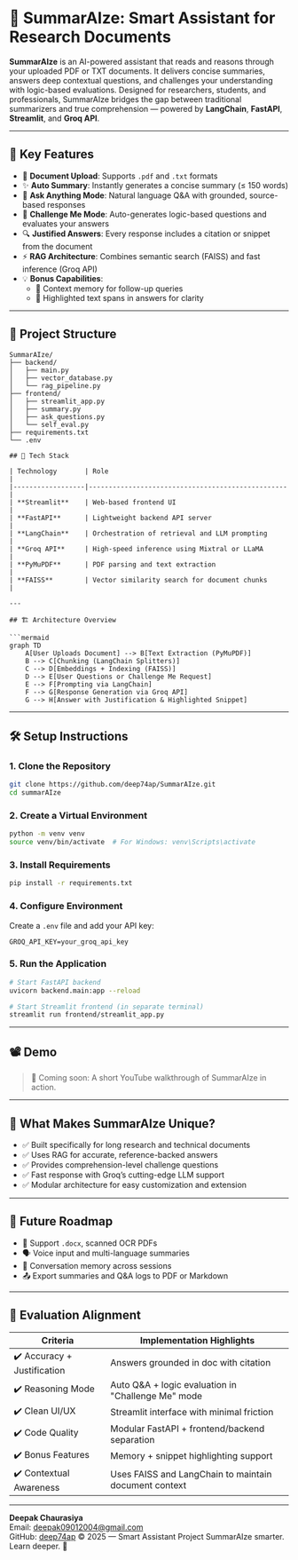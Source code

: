 
# 🧠 SummarAIze: Smart Assistant for Research Documents

**SummarAIze** is an AI-powered assistant that reads and reasons through your uploaded PDF or TXT documents. It delivers concise summaries, answers deep contextual questions, and challenges your understanding with logic-based evaluations. Designed for researchers, students, and professionals, SummarAIze bridges the gap between traditional summarizers and true comprehension — powered by **LangChain**, **FastAPI**, **Streamlit**, and **Groq API**.

---

## 🚀 Key Features

- 📄 **Document Upload**: Supports `.pdf` and `.txt` formats
- ✨ **Auto Summary**: Instantly generates a concise summary (≤ 150 words)
- 🤖 **Ask Anything Mode**: Natural language Q&A with grounded, source-based responses
- 🧠 **Challenge Me Mode**: Auto-generates logic-based questions and evaluates your answers
- 🔍 **Justified Answers**: Every response includes a citation or snippet from the document
- ⚡ **RAG Architecture**: Combines semantic search (FAISS) and fast inference (Groq API)
- 💡 **Bonus Capabilities**:
  - 🔁 Context memory for follow-up queries
  - 🎯 Highlighted text spans in answers for clarity

---
## 📁 Project Structure

```text
SummarAIze/
├── backend/
│   ├── main.py
│   ├── vector_database.py
│   └── rag_pipeline.py
├── frontend/
│   ├── streamlit_app.py
│   ├── summary.py
│   ├── ask_questions.py
│   └── self_eval.py
├── requirements.txt
└── .env

## 🧰 Tech Stack

| Technology       | Role                                             |
|------------------|--------------------------------------------------|
| **Streamlit**    | Web-based frontend UI                            |
| **FastAPI**      | Lightweight backend API server                   |
| **LangChain**    | Orchestration of retrieval and LLM prompting     |
| **Groq API**     | High-speed inference using Mixtral or LLaMA      |
| **PyMuPDF**      | PDF parsing and text extraction                  |
| **FAISS**        | Vector similarity search for document chunks     |

---

## 🏗️ Architecture Overview

```mermaid
graph TD
    A[User Uploads Document] --> B[Text Extraction (PyMuPDF)]
    B --> C[Chunking (LangChain Splitters)]
    C --> D[Embeddings + Indexing (FAISS)]
    D --> E[User Questions or Challenge Me Request]
    E --> F[Prompting via LangChain]
    F --> G[Response Generation via Groq API]
    G --> H[Answer with Justification & Highlighted Snippet]
```

---

## 🛠️ Setup Instructions

### 1. Clone the Repository

```bash
git clone https://github.com/deep74ap/SummarAIze.git
cd summarAIze
```

### 2. Create a Virtual Environment

```bash
python -m venv venv
source venv/bin/activate  # For Windows: venv\Scripts\activate
```

### 3. Install Requirements

```bash
pip install -r requirements.txt
```

### 4. Configure Environment

Create a `.env` file and add your API key:

```env
GROQ_API_KEY=your_groq_api_key
```

### 5. Run the Application

```bash
# Start FastAPI backend
uvicorn backend.main:app --reload

# Start Streamlit frontend (in separate terminal)
streamlit run frontend/streamlit_app.py
```

---

## 📽 Demo

> 🎥 Coming soon: A short YouTube walkthrough of SummarAIze in action.

---

## 🌟 What Makes SummarAIze Unique?

- ✅ Built specifically for long research and technical documents
- ✅ Uses RAG for accurate, reference-backed answers
- ✅ Provides comprehension-level challenge questions
- ✅ Fast response with Groq’s cutting-edge LLM support
- ✅ Modular architecture for easy customization and extension

---

## 🚧 Future Roadmap

- 📄 Support `.docx`, scanned OCR PDFs
- 🗣️ Voice input and multi-language summaries
- 💬 Conversation memory across sessions
- 📤 Export summaries and Q&A logs to PDF or Markdown

---

## 📝 Evaluation Alignment

| Criteria                          | Implementation Highlights                               |
|-----------------------------------|----------------------------------------------------------|
| ✔️ Accuracy + Justification       | Answers grounded in doc with citation                   |
| ✔️ Reasoning Mode                 | Auto Q&A + logic evaluation in "Challenge Me" mode      |
| ✔️ Clean UI/UX                    | Streamlit interface with minimal friction               |
| ✔️ Code Quality                   | Modular FastAPI + frontend/backend separation           |
| ✔️ Bonus Features                 | Memory + snippet highlighting support                   |
| ✔️ Contextual Awareness           | Uses FAISS and LangChain to maintain document context   |

---
**Deepak Chaurasiya**  
 Email: [deepak09012004@gmail.com](mailto:deepak09012004@gmail.com)  
GitHub: [deep74ap](https://github.com/deep74ap)
© 2025 — Smart Assistant Project
SummarAIze smarter. Learn deeper. 🚀
